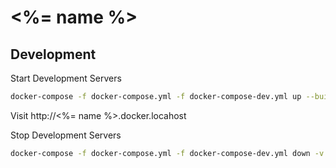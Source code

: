 # <%= name %>

## Development

Start Development Servers

```bash
docker-compose -f docker-compose.yml -f docker-compose-dev.yml up --build
```

Visit http://<%= name %>.docker.locahost

Stop Development Servers

```bash
docker-compose -f docker-compose.yml -f docker-compose-dev.yml down -v --remove-orphans
```